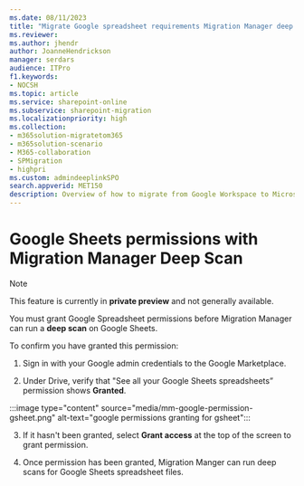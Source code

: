 ```yaml
---
ms.date: 08/11/2023
title: "Migrate Google spreadsheet requirements Migration Manager deep scan of Google spreadsheets"
ms.reviewer: 
ms.author: jhendr
author: JoanneHendrickson
manager: serdars
audience: ITPro
f1.keywords:
- NOCSH
ms.topic: article
ms.service: sharepoint-online
ms.subservice: sharepoint-migration
ms.localizationpriority: high
ms.collection: 
- m365solution-migratetom365
- m365solution-scenario
- M365-collaboration
- SPMigration
- highpri
ms.custom: admindeeplinkSPO
search.appverid: MET150
description: Overview of how to migrate from Google Workspace to Microsoft 365 with Migration Manager.
---
```

# Google Sheets permissions with Migration Manager Deep Scan

>[!Note]
>This feature is currently in **private preview** and not generally available.

You must grant Google Spreadsheet permissions before Migration Manager can run a **deep scan** on Google Sheets. 

To confirm you have granted this permission: 

1. Sign in with your Google admin credentials to the Google Marketplace.

2. Under Drive, verify that "See all your Google Sheets spreadsheets” permission shows **Granted**.  

:::image type="content" source="media/mm-google-permission-gsheet.png" alt-text="google permissions granting for gsheet":::

3. If it hasn't been granted, select **Grant access** at the top of the screen to grant permission.

4. Once permission has been granted, Migration Manger can run deep scans for Google Sheets spreadsheet files.

 